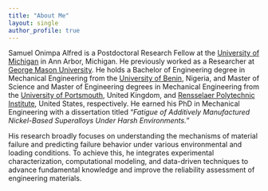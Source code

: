 ```yaml
---
title: "About Me"
layout: single
author_profile: true
---
```


Samuel Onimpa Alfred is a Postdoctoral Research Fellow at the [University of Michigan](https://umich.edu/) in Ann Arbor, Michigan. He previously worked as a Researcher at [George Mason University](https://www.gmu.edu/). He holds a Bachelor of Engineering degree in Mechanical Engineering from the [University of Benin](https://www.uniben.edu/), Nigeria, and Master of Science and Master of Engineering degrees in Mechanical Engineering from the [University of Portsmouth](https://www.port.ac.uk/), United Kingdom, and [Rensselaer Polytechnic Institute](https://www.rpi.edu/), United States, respectively. He earned his PhD in Mechanical Engineering with a dissertation titled “*Fatigue of Additively Manufactured Nickel-Based Superalloys Under Harsh Environments.*”

His research broadly focuses on understanding the mechanisms of material failure and predicting failure behavior under various environmental and loading conditions. To achieve this, he integrates experimental characterization, computational modeling, and data-driven techniques to advance fundamental knowledge and improve the reliability assessment of engineering materials.
